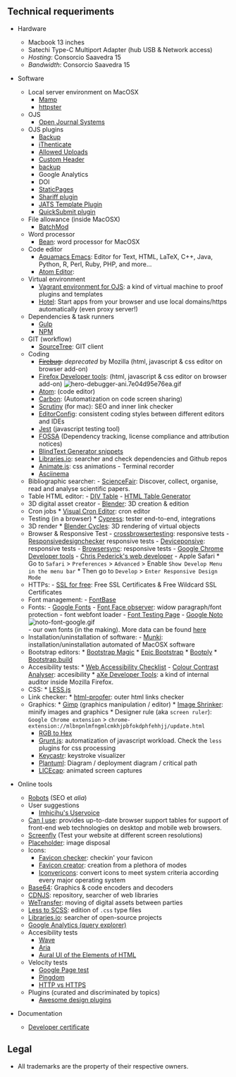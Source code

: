 ## Technical requeriments ##

* Hardware
     - Macbook 13 inches
     - Satechi Type-C Multiport Adapter (hub USB & Network access)
     - _Hosting_: Consorcio Saavedra 15
     - _Bandwidth_: Consorcio Saavedra 15
* Software
     - Local server environment on MacOSX
          - [Mamp](https://www.mamp.info)
          - [httpster](https://github.com/SimbCo/httpster)
     - OJS
          - [Open Journal Systems](https://pkp.sfu.ca/ojs/)
     - OJS plugins
          - [Backup](https://github.com/asmecher/backup)
          - [iThenticate](https://github.com/asmecher/plagiarism)
          - [Allowed Uploads](https://github.com/ajnyga/allowedUploads)
          - [Custom Header](https://github.com/asmecher/customHeader/)
          - [backup](https://github.com/asmecher/backup)
	      - Google Analytics
     	  - DOI
          - [StaticPages](https://github.com/pkp/staticPages)
          - [Shariff plugin](https://github.com/ojsde/shariff)
          - [JATS Template Plugin](https://github.com/asmecher/jatsTemplate/)
          - [QuickSubmit plugin](https://github.com/pkp/quickSubmit)
     - File allowance (inside MacOSX)
          - [BatchMod](https://www.lagentesoft.com/batchmod/)
     - Word processor
          - [Bean](http://www.bean-osx.com/Bean.html): word processor for MacOSX
     - Code editor
          - [Aquamacs Emacs](http://aquamacs.org/download-release.shtml): Editor for Text, HTML, LaTeX, C++, Java, Python, R, Perl, Ruby, PHP, and more...
          - [Atom Editor](http://atom.io):
     - Virtual environment
          - [Vagrant environment for OJS](https://github.com/pkp/vagrant): a kind of virtual machine to proof plugins and templates
          - [Hotel](https://github.com/typicode/hotel): Start apps from your browser and use local domains/https automatically (even proxy server!)
     - Dependencies & task runners
          - [Gulp](https://gulpjs.com/)
          - [NPM](https://www.npmjs.com/)
     - GIT (workflow)
          - [SourceTree](https://www.sourcetreeapp.com/): GIT client
     - Coding
          - ~~[Firebug](https://getfirebug.com/):~~ _deprecated_ by Mozilla (html, javascript & css editor on browser add-on)
          - [Firefox Developer tools](https://developer.mozilla.org/en-US/docs/Tools): (html, javascript & css editor on browser add-on)
            ![hero-debugger-ani.7e04d95e76ea.gif](https://bitbucket.org/repo/rpybXp8/images/3338372203-hero-debugger-ani.7e04d95e76ea.gif)
          - [Atom](https://atom.io): (code editor)
          - [Carbon](https://carbon.now.sh/): (Automatization on code screen sharing)
          - [Scrutiny](http://peacockmedia.software/mac/scrutiny/) (for mac): SEO and inner link checker
          - [EditorConfig](https://editorconfig.org/#download): consistent coding styles between different editors and IDEs
          - [Jest](https://facebook.github.io/jest/en/) (javascript testing tool)
          - [FOSSA](https://fossa.io/) (Dependency tracking, license compliance and attribution notices)
          - [BlindText Generator snippets](http://www.blindtextgenerator.com/snippets)
          - [Libraries.io](https://libraries.io/): searcher and check dependencies and Github repos
          - [Animate.js](https://github.com/juliangarnier/anime/): css animations
      - Terminal recorder
          - [Asciinema](https://asciinema.org/)
    - Bibliographic searcher:
          - [ScienceFair](http://sciencefair-app.com): Discover, collect, organise, read and analyse scientific papers.
    - Table HTML editor:
          - [DIV Table](https://divtable.com/generator/)
          - [HTML Table Generator](https://www.tablesgenerator.com/html_tables)
    - 3D digital asset creator
          - [Blender](https://www.blender.org/): 3D creation & edition
    - Cron jobs
          * [Visual Cron Editor](https://github.com/Marak/cron-editor): cron editor
    - Testing (in a browser)
          * [Cypress](https://www.cypress.io/): tester end-to-end, integrations
    - 3D render
          * [Blender Cycles](https://www.cycles-renderer.org/): 3D rendering of virtual objects
    - Browser & Responsive Test
          - [crossbrowsertesting](https://crossbrowsertesting.com/): responsive tests
          - [Responsivedesignchecker](http://responsivedesignchecker.com/) responsive tests
          - [Deviceponsive](http://deviceponsive.com/): responsive tests
          - [Browsersync](https://browsersync.io/): responsive tests
          - [Google Chrome Developer tools](https://developers.google.com/web/tools/chrome-devtools/?hl=es)
          - [Chris Pederick's web developer](https://chrispederick.com/work/web-developer/)
          - Apple Safari
               * Go to `Safari` > `Preferences` > `Advanced` > Enable `Show Develop Menu in the menu bar`
               * Then go to `Develop` > `Enter Responsive Design Mode`
    - HTTPs:
          - [SSL for free](https://www.sslforfree.com/): Free SSL Certificates & Free Wildcard SSL Certificates
    - Font management:
          - [FontBase](https://fontba.se/)
    - Fonts:
          - [Google Fonts](https://fonts.google.com/)
          - [Font Face observer](https://fontfaceobserver.com/): widow paragraph/font protection - font webfont loader 
          - [Font Testing Page](https://github.com/impallari/Font-Testing-Page/)
          - [Google Noto](https://www.google.com/get/noto/)        
          ![noto-font-google.gif](https://bitbucket.org/repo/rpybXp8/images/652861917-noto-font-google.gif)        
          - our own fonts (in the making). More data can be found [here](https://bitbucket.org/imhicihu/imhicihu-webfont)
    - Installation/uninstallation of software:
          - [Munki](https://www.munki.org/munki/): installation/uninstallation automated of MacOSX software
    - Bootstrap editors:
          * [Bootstrap Magic](https://pikock.github.io/bootstrap-magic/)
          * [Epic Bootstrap](https://epicbootstrap.com/)
          * [Bootply](https://www.bootply.com/)
          * [Bootstrap.build](https://bootstrap.build/app)
    - Accesibility tests:
          * [Web Accessibility Checklist](https://a11yproject.com/checklist)
          - [Colour Contrast Analyser](https://developer.paciellogroup.com/resources/contrastanalyser/): accesibility
          * [aXe Developer Tools](https://addons.mozilla.org/en-US/firefox/addon/axe-devtools/?src=collection): a kind of internal auditor inside Mozilla Firefox.
    - CSS:
          * [LESS.js](http://lesscss.org/)
    - Link checker:
          * [html-proofer](https://github.com/gjtorikian/html-proofer): outer html links checker 
    - Graphics:
          * [Gimp](https://www.gimp.org/) (graphics manipulation / editor)
          * [Image Shrinker](https://github.com/stefansl/image-shrinker): minify images and graphics 
          * Designer rule (aka `screen ruler`): `Google Chrome extension` > `chrome-extension://mlbnpnlmfngmlcmkhjpbfokdphfehhjj/update.html`
       - [RGB to Hex](https://www.google.com.ar/search?q=rgb+to+hex&oq=rgb+to&aqs=chrome.0.0l2j69i57j0l3.2825j1j1&sourceid=chrome&ie=UTF-8)
       - [Grunt.js](https://gruntjs.com/): automatization of javascript workload. Check the `less` plugins for css processing
       - [Keycastr](https://github.com/keycastr/keycastr): keystroke visualizer
       - [Plantuml](http://www.plantuml.com/plantuml/uml/):  Diagram / deployment diagram / critical path 
       - [LICEcap](https://www.cockos.com/licecap/): animated screen captures

* Online tools
     - [Robots](http://www.robotstxt.org/wc/norobots.html) (SEO et *alia*)
     - User suggestions
        - [Imhicihu's Uservoice](https://imhicihu.uservoice.com/)
     - [Can I use](https://caniuse.com): provides up-to-date browser support tables for support of front-end web technologies on desktop and mobile web browsers.
     - [Screenfly](http://quirktools.com/screenfly/) (Test your website at different screen resolutions)
     - [Placeholder](https://placeholder.com/): image disposal
     - Icons:
          - [Favicon checker](https://realfavicongenerator.net/): checkin' your favicon
          - [Favicon creator](https://favicon.io/): creation from a plethora of modes
          - [Iconvericons](https://iconverticons.com/): convert icons to meet system criteria according every major operating system
     - [Base64](https://www.base64encode.org/): Graphics & code encoders and decoders
     - [CDNJS](https://cdnjs.com/): repository, searcher of web libraries
     - [WeTransfer](https://wetransfer.com/): moving of digital assets between parties
     - [Less to SCSS](http://less2scss.awk5.com/): edition of `.css` type files
     - [Libraries.io](https://libraries.io/): searcher of open-source projects
     - [Google Analytics (query explorer)](https://ga-dev-tools.appspot.com/query-explorer/)
     - Accesibility tests
          - [Wave](http://wave.webaim.org/)
          - [Aria](https://developers.google.com/web/fundamentals/accessibility/semantics-aria/?hl=es)
          - [Aural UI of the Elements of HTML](https://github.com/ThePacielloGroup/AT-browser-tests)
     - Velocity tests
          - [Google Page test](https://developers.google.com/speed/)
          - [Pingdom](https://www.pingdom.com/product/page-speed/)
          - [HTTP vs HTTPS](https://www.httpvshttps.com/)
     - Plugins (curated and discriminated by topics)
          - [Awesome design plugins](https://flawlessapp.io/designplugins)

* Documentation
     - [Developer certificate](https://developercertificate.org/)
     
## Legal ##

* All trademarks are the property of their respective owners.